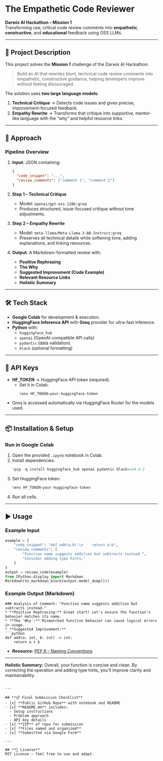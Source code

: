 # **The Empathetic Code Reviewer**  
**Darwix AI Hackathon – Mission 1**  
Transforming raw, critical code review comments into **empathetic**, **constructive**, and **educational** feedback using OSS LLMs.

---

## **📜 Project Description**  
This project solves the **Mission 1** challenge of the Darwix AI Hackathon:  
> Build an AI that rewrites blunt, technical code review comments into empathetic, constructive guidance, helping developers improve without feeling discouraged.

The solution uses **two large language models**:  
1. **Technical Critique** → Detects code issues and gives precise, improvement-focused feedback.  
2. **Empathy Rewrite** → Transforms that critique into supportive, mentor-like language with the “why” and helpful resource links.  

---

## **🚀 Approach**
### **Pipeline Overview**
1. **Input**: JSON containing:
   ```json
   {
     "code_snippet": "...",
     "review_comments": ["comment 1", "comment 2"]
   }
   ```
2. **Step 1 – Technical Critique**  
   - Model: `openai/gpt-oss-120b:groq`  
   - Produces structured, issue-focused critique without tone adjustments.  

3. **Step 2 – Empathy Rewrite**  
   - Model: `meta-llama/Meta-Llama-3-8B-Instruct:groq`  
   - Preserves all technical details while softening tone, adding explanations, and linking resources.  

4. **Output**: A Markdown-formatted review with:
   - **Positive Rephrasing**
   - **The Why**
   - **Suggested Improvement (Code Example)**
   - **Relevant Resource Links**
   - **Holistic Summary**

---

## **🛠️ Tech Stack**
- **Google Colab** for development & execution.
- **HuggingFace Inference API** with **Groq** provider for ultra-fast inference.
- **Python** with:
  - `huggingface_hub`
  - `openai` (OpenAI-compatible API calls)
  - `pydantic` (data validation)
  - `black` (optional formatting)

---

## **🔑 API Keys**
- **HF_TOKEN** → HuggingFace API token (required).  
  - Set it in Colab:
    ```python
    %env HF_TOKEN=your-huggingface-token
    ```
- Groq is accessed automatically via HuggingFace Router for the models used.

---

## **📦 Installation & Setup**
### **Run in Google Colab**
1. Open the provided `.ipynb` notebook in Colab.
2. Install dependencies:
   ```python
   !pip -q install huggingface_hub openai pydantic black==24.4.2
   ```
3. Set HuggingFace token:
   ```python
   %env HF_TOKEN=your-huggingface-token
   ```
4. Run all cells.

---

## **▶️ Usage**
### **Example Input**
```python
example = {
    "code_snippet": "def add(a,b):\n    return a-b",
    "review_comments": [
        "Function name suggests addition but subtracts instead.",
        "Consider adding type hints."
    ]
}
output = review_code(example)
from IPython.display import Markdown
Markdown(to_markdown_block(output.model_dump()))
```

### **Example Output (Markdown)**
```
### Analysis of Comment: "Function name suggests addition but subtracts instead."
* **Positive Rephrasing:** Great start! Let's ensure the function's behavior matches its name.
* **The 'Why':** Mismatched function behavior can cause logical errors in usage.
* **Suggested Improvement:**
```python
def add(a: int, b: int) -> int:
    return a + b
```
* **Resource:** [PEP 8 – Naming Conventions](https://peps.python.org/pep-0008/#naming-conventions)
---
**Holistic Summary:** Overall, your function is concise and clean. By correcting the operation and adding type hints, you'll improve clarity and maintainability.
```

---

## **📋 Final Submission Checklist**
- [x] **Public GitHub Repo** with notebook and README  
- [x] **README.md** includes:
  - Setup instructions
  - Problem approach
  - API key details  
- [x] **ZIP** of repo for submission  
- [x] **Files named and organized**  
- [x] **Submitted via Google Form**

---

## **📄 License**
MIT License – feel free to use and adapt.
